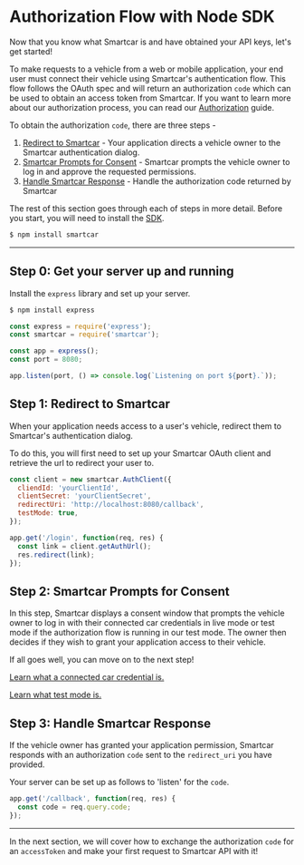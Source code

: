 # Authorization Flow with Node SDK

Now that you know what Smartcar is and have obtained your API keys, let's get started!

To make requests to a vehicle from a web or mobile application, your end user must connect their vehicle using Smartcar's authentication flow. This flow follows the OAuth spec and will return an authorization `code` which can be used to obtain an access token from Smartcar. If you want to learn more about our authorization process, you can read our [Authorization](https://smartcar.com/docs?language=Python#authentication) guide.

To obtain the authorization `code`, there are three steps -
1. [Redirect to Smartcar]() - Your application directs a vehicle owner to the Smartcar authentication dialog.
2. [Smartcar Prompts for Consent]() - Smartcar prompts the vehicle owner to log in and approve the requested permissions.
3. [Handle Smartcar Response]() - Handle the authorization code returned by Smartcar

The rest of this section goes through each of steps in more detail. Before you start, you will need to install the [SDK](https://github.com/smartcar/node-sdk).

```bash
$ npm install smartcar
```

***

## Step 0: Get your server up and running
Install the `express` library and set up your server.
```bash
$ npm install express
```
```javascript
const express = require('express');
const smartcar = require('smartcar');

const app = express();
const port = 8080;

app.listen(port, () => console.log(`Listening on port ${port}.`));
```

## Step 1: Redirect to Smartcar
When your application needs access to a user's vehicle, redirect them to Smartcar's authentication dialog.

To do this, you will first need to set up your Smartcar OAuth client and retrieve the url to redirect your user to.
```javascript
const client = new smartcar.AuthClient({
  cliendId: 'yourClientId',
  clientSecret: 'yourClientSecret',
  redirectUri: 'http://localhost:8080/callback',
  testMode: true,
});

app.get('/login', function(req, res) {
  const link = client.getAuthUrl();
  res.redirect(link);
});
```

## Step 2: Smartcar Prompts for Consent
In this step, Smartcar displays a consent window that prompts the vehicle owner to log in with their connected car credentials in live mode or test mode
if the authorization flow is running in our test mode. The owner then decides if they wish to grant your application access to their vehicle.

If all goes well, you can move on to the next step!

[Learn what a connected car credential is.](https://smartcar.com)

[Learn what test mode is.](https://smartcar.com/docs?language=cURL#testing)

## Step 3: Handle Smartcar Response
If the vehicle owner has granted your application permission, Smartcar responds with an authorization `code` sent to the `redirect_uri` you have provided.

Your server can be set up as follows to 'listen' for the `code`.
```javascript
app.get('/callback', function(req, res) {
  const code = req.query.code;
});
```
***

In the next section, we will cover how to exchange the authorization `code` for an `accessToken` and make your first request to Smartcar API with it!
